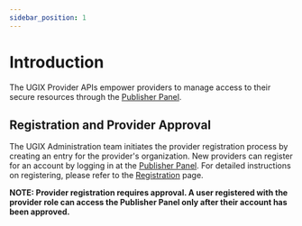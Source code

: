 ```yaml
---
sidebar_position: 1
---
```


# Introduction

The UGIX Provider APIs empower providers to manage access to their secure resources through the [Publisher Panel](https://catalogue.ugix.org.in/provider).

## Registration and Provider Approval

The UGIX Administration team initiates the provider registration process by creating an entry for the provider's organization. New providers can register for an account by logging in at the [Publisher Panel](https://catalogue.ugix.org.in/provider). For detailed instructions on registering, please refer to the [Registration](../registration.md) page.

**NOTE: Provider registration requires approval. A user registered with the provider role can access the Publisher Panel only after their account has been approved.**